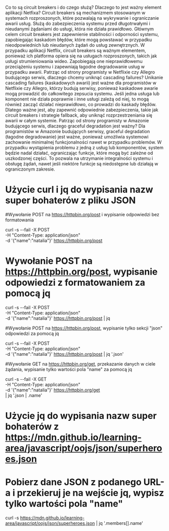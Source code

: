 Co to są circuit breakers i do czego służą? Dlaczego to jest ważny element aplikacji Netfixa? 
Circuit breakers są mechanizmem stosowanym w systemach rozproszonych, które pozwalają na wykrywanie i ograniczanie awarii usług. Służą do zabezpieczenia systemu przed długotrwałymi i nieudanymi żądaniami do usługi, która nie działa prawidłowo. Głównym celem circuit breakers jest zapewnienie stabilności i odporności systemu, zapobiegając kaskadom błędów, które mogą powstawać w przypadku nieodpowiednich lub nieudanych żądań do usług zewnętrznych. W przypadku aplikacji Netflix, circuit breakers są ważnym elementem, ponieważ ich platforma opiera się na usługach rozproszonych, takich jak usługi strumieniowania wideo. Zapobiegają one nieprawidłowemu przeciążeniu systemu i zapewniają łagodne degradowanie usług w przypadku awarii.
Patrząc od strony programisty w Netflixie czy Allegro budującego serwis, dlaczego chcemy uniknąć cascading failures?
Unikanie cascading failures (kaskadowych awarii) jest ważne dla programistów w Netflixie czy Allegro, którzy budują serwisy, ponieważ kaskadowe awarie mogą prowadzić do całkowitego zepsucia systemu. Jeśli jedna usługa lub komponent nie działa poprawnie i inne usługi zależą od niej, to mogą również zacząć działać nieprawidłowo, co prowadzi do kaskady błędów. Dlatego ważne jest, aby zapewnić odpowiednie zabezpieczenia, takie jak circuit breakers i strategie fallback, aby uniknąć rozprzestrzeniania się awarii w całym systemie. 
Patrząc od strony programisty w Amazonie budującego serwis, dlaczego graceful degradation jest ważny?
Dla programistów w Amazonie budujących serwisy, graceful degradation (łagodne degradowanie) jest ważne, ponieważ umożliwia systemowi zachowanie minimalnej funkcjonalności nawet w przypadku problemów. W przypadku wystąpienia problemu z jedną z usług lub komponentów, system będzie nadal działać, ograniczając funkcje, które mogą być zależne od uszkodzonej części. To pozwala na utrzymanie integralności systemu i obsługę żądań, nawet jeśli niektóre funkcje są niedostępne lub działają w ograniczonym zakresie. 

# Użycie curl i jq do wypisania nazw super bohaterów z pliku JSON

#Wywołanie POST na https://httpbin.org/post i wypisanie odpowiedzi bez formatowania

curl -s --fail -X POST \
     -H "Content-Type: application/json" \
     -d '{"name":"natalia"}' https://httpbin.org/post

# Wywołanie POST na https://httpbin.org/post, wypisanie odpowiedzi z formatowaniem za pomocą jq

curl -s --fail -X POST \
     -H "Content-Type: application/json" \
     -d '{"name":"natalia"}' https://httpbin.org/post | jq

#Wywołanie POST na https://httpbin.org/post, wypisanie tylko sekcji "json" odpowiedzi za pomocą jq

curl -s --fail -X POST \
     -H "Content-Type: application/json" \
     -d '{"name":"natalia"}' https://httpbin.org/post | jq '.json'

#Wywołanie GET na https://httpbin.org/get, przekazanie danych w ciele żądania, wypisanie tylko wartości pola "name" za pomocą jq

curl -s --fail -X GET \
    -H "Content-Type: application/json" \
    -d '{"name":"natalia"}' https://httpbin.org/get \
    | jq '.json | .name'

# Użycie jq do wypisania nazw super bohaterów z https://mdn.github.io/learning-area/javascript/oojs/json/superheroes.json

# Pobierz dane JSON z podanego URL-a i przekieruj je na wejście jq, wypisz tylko wartości pola "name"

curl -s https://mdn.github.io/learning-area/javascript/oojs/json/superheroes.json | jq '.members[].name'

